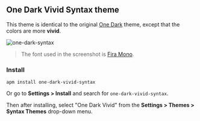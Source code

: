 ## One Dark Vivid Syntax theme

This theme is identical to the original [One Dark](https://atom.io/themes/one-dark-syntax) theme, except that the colors are more __vivid__.

![one-dark-syntax](https://cloud.githubusercontent.com/assets/378023/7783203/49271ef6-0174-11e5-8eb1-d80b8d34a0e3.png)

> The font used in the screenshot is [Fira Mono](https://github.com/mozilla/Fira).


### Install

```
apm install one-dark-vivid-syntax
```

Or go to __Settings > Install__ and search for `one-dark-vivid-syntax`.

Then after installing, select "One Dark Vivid" from the __Settings > Themes > Syntax Themes__ drop-down menu.

